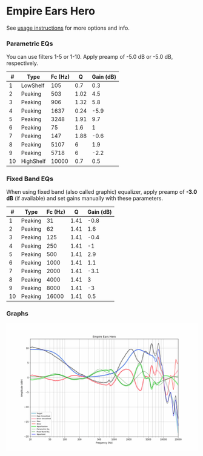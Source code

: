 # Empire Ears Hero
See [usage instructions](https://github.com/jaakkopasanen/AutoEq#usage) for more options and info.

### Parametric EQs
You can use filters 1-5 or 1-10. Apply preamp of -5.0 dB or -5.0 dB, respectively.

|   # | Type      |   Fc (Hz) |    Q |   Gain (dB) |
|-----|-----------|-----------|------|-------------|
|   1 | LowShelf  |       105 | 0.7  |         0.3 |
|   2 | Peaking   |       503 | 1.02 |         4.5 |
|   3 | Peaking   |       906 | 1.32 |         5.8 |
|   4 | Peaking   |      1637 | 0.24 |        -5.9 |
|   5 | Peaking   |      3248 | 1.91 |         9.7 |
|   6 | Peaking   |        75 | 1.6  |         1   |
|   7 | Peaking   |       147 | 1.88 |        -0.6 |
|   8 | Peaking   |      5107 | 6    |         1.9 |
|   9 | Peaking   |      5718 | 6    |        -2.2 |
|  10 | HighShelf |     10000 | 0.7  |         0.5 |

### Fixed Band EQs
When using fixed band (also called graphic) equalizer, apply preamp of **-3.0 dB** (if available) and set gains manually with these parameters.

|   # | Type    |   Fc (Hz) |    Q |   Gain (dB) |
|-----|---------|-----------|------|-------------|
|   1 | Peaking |        31 | 1.41 |        -0.8 |
|   2 | Peaking |        62 | 1.41 |         1.6 |
|   3 | Peaking |       125 | 1.41 |        -0.4 |
|   4 | Peaking |       250 | 1.41 |        -1   |
|   5 | Peaking |       500 | 1.41 |         2.9 |
|   6 | Peaking |      1000 | 1.41 |         1.1 |
|   7 | Peaking |      2000 | 1.41 |        -3.1 |
|   8 | Peaking |      4000 | 1.41 |         3   |
|   9 | Peaking |      8000 | 1.41 |        -3   |
|  10 | Peaking |     16000 | 1.41 |         0.5 |

### Graphs
![](./Empire%20Ears%20Hero.png)
